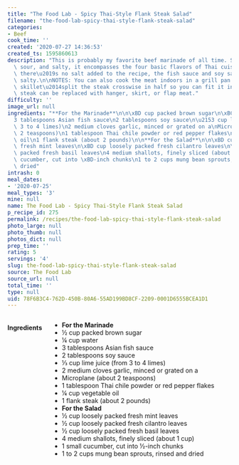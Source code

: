 ```yaml
---
title: "The Food Lab - Spicy Thai-Style Flank Steak Salad"
filename: "the-food-lab-spicy-thai-style-flank-steak-salad"
categories:
- Beef
cook_time: ''
created: '2020-07-27 14:36:53'
created_ts: 1595860613
description: "This is probably my favorite beef marinade of all time. Sweet, spicy,\
  \ sour, and salty, it encompasses the four basic flavors of Thai cuisine. While\
  \ there\u2019s no salt added to the recipe, the fish sauce and soy sauce are plenty\
  \ salty.\n\nNOTES: You can also cook the meat indoors in a grill pan or in a large\
  \ skillet\u2014split the steak crosswise in half so you can fit it in the pan. Flank\
  \ steak can be replaced with hanger, skirt, or flap meat."
difficulty: ''
image_url: null
ingredients: "**For the Marinade**\n\n\xBD cup packed brown sugar\n\xBC cup water\n\
  3 tablespoons Asian fish sauce\n2 tablespoons soy sauce\n\u2153 cup lime juice (from\
  \ 3 to 4 limes)\n2 medium cloves garlic, minced or grated on a\nMicroplane (about\
  \ 2 teaspoons)\n1 tablespoon Thai chile powder or red pepper flakes\n\xBC cup vegetable\
  \ oil\n1 flank steak (about 2 pounds)\n\n**For the Salad**\n\n\xBD cup loosely packed\
  \ fresh mint leaves\n\xBD cup loosely packed fresh cilantro leaves\n\xBD cup loosely\
  \ packed fresh basil leaves\n4 medium shallots, finely sliced (about 1 cup)\n1 small\
  \ cucumber, cut into \xBD-inch chunks\n1 to 2 cups mung bean sprouts, rinsed and\
  \ dried"
intrash: 0
meal_dates:
- '2020-07-25'
meal_types: '3'
mine: null
name: The Food Lab - Spicy Thai-Style Flank Steak Salad
p_recipe_id: 275
permalink: /recipes/the-food-lab-spicy-thai-style-flank-steak-salad
photo_large: null
photo_thumb: null
photos_dict: null
prep_time: ''
rating: 5
servings: '4'
slug: the-food-lab-spicy-thai-style-flank-steak-salad
source: The Food Lab
source_url: null
total_time: ''
type: null
uid: 78F6B3C4-762D-450B-80A6-55AD199BD8CF-2209-0001D6555BCEA1D1
---
```

<div class="large-8 medium-7 columns" id="writeup">	</div><!-- #writeup -->
</div><!-- #row-one -->
<div class="row" id="row-two">	<div class="medium-4 small-5 columns" id="ingredients"><h4>Ingredients</h4><div class="box box-ingredients content"><ul>
<li><strong>For the Marinade</strong></li>
<li>½ cup packed brown sugar</li>
<li>¼ cup water</li>
<li>3 tablespoons Asian fish sauce</li>
<li>2 tablespoons soy sauce</li>
<li>⅓ cup lime juice (from 3 to 4 limes)</li>
<li>2 medium cloves garlic, minced or grated on a</li>
<li>Microplane (about 2 teaspoons)</li>
<li>1 tablespoon Thai chile powder or red pepper flakes</li>
<li>¼ cup vegetable oil</li>
<li>1 flank steak (about 2 pounds)</li>
<li><strong>For the Salad</strong></li>
<li>½ cup loosely packed fresh mint leaves</li>
<li>½ cup loosely packed fresh cilantro leaves</li>
<li>½ cup loosely packed fresh basil leaves</li>
<li>4 medium shallots, finely sliced (about 1 cup)</li>
<li>1 small cucumber, cut into ½-inch chunks</li>
<li>1 to 2 cups mung bean sprouts, rinsed and dried</li>
</ul>
</div>	</div>	<div class="medium-6 small-7 columns" id="directions">	</div>